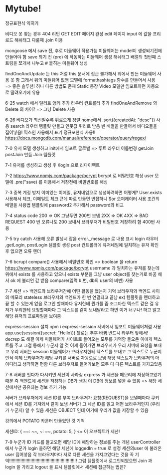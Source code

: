# Mytube!

정규표현식 익히기

비디오 못 찾는 경우 404 리턴
GET EDIT 페이지 완성
edit 페이지 input 에 값을 프리로드
해쉬태그 다룰때 .join 이용

mongoose 에서 save 전, 후로 미들웨어 적용가능
미들웨어는 model이 생성되기전에 만들어야 함
save 되기 전 (pre) 에 작동하는 미들웨어 생성
해쉬태그 배열의 첫번째 스트링을 쪼개서 나누고 # 붙히는 미들웨어 생성

findOneAndUpdate 는 this 처럼 this 문서에 접근 불가해서 위에서 만든 미들웨어 사용 못 함
그래서 위의 미들웨어 없앰
모델에 formathashtags 함수를 만들어서 사용 => 좋은 솔루션!
허나 다른 방법도 존재 Static 등장
Video 모델만 임포트하면 자동으로 딸려오기에 유용

6-25
watch 에서 딜리트 앵커 추가
라우터 컨트롤러 추가
findOneAndRemove 와 Delete 의 차이? => 그냥 Delete 사용

6-26
비디오가 최신일수록 위로오게 정렬
home에서 .sort({createdAt: "desc"}) 사용
search 라우터 템플릿 만들고 인풋값 쿼리로 받음
빈 배열을 만들어서 비디오들을 집어넣음!
믹스인 사용해서 표기
정규포현식 사용!!
https://docs.mongodb.com/manual/reference/operator/query/regex/

7-0
유저 모델 생성하고 init에서 임포트
글로벌 => 루트 라우터 이름변경
getJoin postJoin 만듬
Join 템플릿

7-1
유저를 생성하고 생성 후 /login 으로 리다이렉트

7-2
https://www.npmjs.com/package/bcrypt
bcrypt 로 비밀번호 해싱
user 모델에 .pre("save) 를 이용해서 저장전에 비밀번호를 해싱

7-3
중복 계정 방지
이미있는 이메일, 유저네임으로 생성하려하면 어떻게?
User.exists 사용해서 체크, 이메일도 체크
근데 따로 만들면 번잡하니 $or 오퍼레이터 사용
조건의 배열을 사용법
템플릿에 password2 추가해서 password와 비교

7-4
status code
200 => OK 그냥두면 200번 보냄
2XX => OK
4XX => BAD REQUEST
400 번
오류나도 200 보내서 브라우저가 비밀번호 저장하려 함
400번 사용

7-5
try catch 사용해 오류 발생시 잡음 error.\_message 로 내용 표시
login 라우터 ,getLogin, postLogin 템플릿 생성
post 컨트롤러에 유저네임에 일치하는 유저 확인 후 없으면 오류 렌더

7-6
bcrupt compare() 사용해서 비밀번호 확인 => boolean 을 return
https://www.npmjs.com/package/bcrypt
username 과 일치하는 유저를 찾는데 위에서 exists 를 사용하고 있으니 exists 부분을 그냥 user object를 찾는거로 바꿈
해서 ok 에 불리언 값 받음 compare(입력 비번, db의 user의 비번) 사용

7-7
세션 => 백엔드와 브라우저간에 어떤 활동을 했는지 기억 브라우저와 백엔드 사이의 메모리
stateless 브라우저와 백엔드가 한 번 연결되고 끝남 ex) 템플릿을 렌더하고 끝 할 수 있는게 없음
로그인 할때마다 유저한테 뭔가를 줌 조그마한 텍스트 같은 걸
유저가 우리한테 요청할때마다 그 텍스트를 같이 보내달라고 하면 이거 너구나! 하고 알고 해당 유저의 프로파일을 보여줌

express-session 설치 npm i express-session
서버에서 임포트
미들웨어처럼 사용 app.use(session({secret: "Hello})) 헬로는 추후 바뀜 반드시 라우터 앞에서!
decrep 도 해결
이제 미들웨어가 사이트로 들어오는 모두를 기억함 들오온 이에게 텍스트를 주고 그걸 통해서 누군지 알 것
이제 들어가면 브라우저가 우리 서버에 요청을 보내고 우리 서버는 session 미들웨어가 브라우저한테 텍스트를 보내고 그 텍스트로 누군지 인식
이제 브라우저가 해당 쿠키를 서버로 자동으로 보냄
해당 텍스트가 브라우저의 아이디라고 생각하면 편함 다른 브라우저로 들어가보면 모두 다 다른 텍스트를 가지고있음

7-8
서버를 떳다가 다시키면 세션이 사라짐 express 가 세션을 메모리에 저장하고있기때문
즉 백엔드에 세션을 저장하는 DB가 생김 이 DB에 정보를 넣을 수 있음 => 해당 세션에서만 공유되는 정보 추가 가능

서버가 브라우저에게 세션 ID를 부여
브라우저가 요청(REQUEST)을 보낼때마다 쿠키에서 세션 ID를 가져와서 같이 보냄
서버가 그 세션 ID를 읽고 어떤 브라우저인지 (우리가 누군지) 알 수 있음
세션은 OBJECT 인데 여기에 우리가 값을 저장할 수 있음

강의에서 POTATO 카운터 만들었던 것 기억

세션ID: {
~~: ~~,
~: ~~,
potato: 5,
} <= 이 오브젝트가 세션!

7-9
누군가 ID 카드를 들고오면 해당 ID에 해당하는 정보를 주는 개념
userController 에서 누군가 login 을하면 해당 세션에 loggedIn = true 로 설정
세션의user 에 불러온 user 집어넣음
각 브라우저마다 서로 다른 세션을 가지고있다는 것을 꼭 기억!!!!!!!!!!!!!!!!!!!!!!!!!!!!!!!!!!!!!!!!!!!!!!!!!!!!!!
그럼 템플릿에서 로그인되었으면 Join 과 login 을 가리고 logout 을 표시
템플릿에서 세션에 접근하는 법은?
